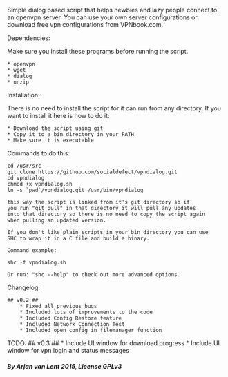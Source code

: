 Simple dialog based script that helps newbies and lazy people connect
to an openvpn server. You can use your own server configurations or
download free vpn configurations from VPNbook.com.


Dependencies:

Make sure you install these programs before running the script.

	* openvpn
	* wget
	* dialog
	* unzip


Installation:

There is no need to install the script for it can run from any directory.
If you want to install it here is how to do it:

	* Download the script using git
	* Copy it to a bin directory in your PATH
	* Make sure it is executable

Commands to do this:

	cd /usr/src
	git clone https://github.com/socialdefect/vpndialog.git
	cd vpndialog
	chmod +x vpndialog.sh
	ln -s `pwd`/vpndialog.git /usr/bin/vpndialog

	this way the script is linked from it's git directory so if
	you run "git pull" in that directory it will pull any updates
	into that directory so there is no need to copy the script again
	when pulling an updated version.

	If you don't like plain scripts in your bin directory you can use 
	SHC to wrap it in a C file and build a binary.

	Command example:

	shc -f vpndialog.sh

	Or run: "shc --help" to check out more advanced options.



Changelog:

	## v0.2 ##
		* Fixed all previous bugs
		* Included lots of improvements to the code
		* Included Config Restore feature
		* Included Network Connection Test
		* Included open config in filemanager function

TODO:
	## v0.3 ##
		* Include UI window for download progress
		* Include UI window for vpn login and status messages





##### By Arjan van Lent 2015, License GPLv3 ###########
